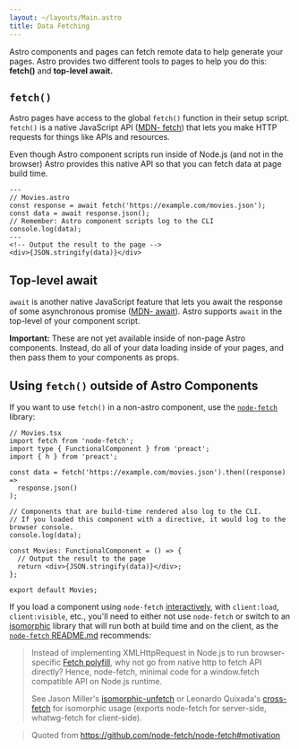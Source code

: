 ```yaml
---
layout: ~/layouts/Main.astro
title: Data Fetching
---
```


Astro components and pages can fetch remote data to help generate your pages. Astro provides two different tools to pages to help you do this: **fetch()** and **top-level await.**

## `fetch()`

Astro pages have access to the global `fetch()` function in their setup script. `fetch()` is a native JavaScript API ([MDN<span class="sr-only">- fetch</span>](https://developer.mozilla.org/en-US/docs/Web/API/Fetch_API/Using_Fetch)) that lets you make HTTP requests for things like APIs and resources.

Even though Astro component scripts run inside of Node.js (and not in the browser) Astro provides this native API so that you can fetch data at page build time.

```astro
---
// Movies.astro
const response = await fetch('https://example.com/movies.json');
const data = await response.json();
// Remember: Astro component scripts log to the CLI
console.log(data);
---
<!-- Output the result to the page -->
<div>{JSON.stringify(data)}</div>
```

## Top-level await

`await` is another native JavaScript feature that lets you await the response of some asynchronous promise ([MDN<span class="sr-only">- await</span>](https://developer.mozilla.org/en-US/docs/Web/JavaScript/Reference/Operators/await)). Astro supports `await` in the top-level of your component script.

**Important:** These are not yet available inside of non-page Astro components. Instead, do all of your data loading inside of your pages, and then pass them to your components as props.

## Using `fetch()` outside of Astro Components

If you want to use `fetch()` in a non-astro component, use the [`node-fetch`](https://github.com/node-fetch/node-fetch) library:

```tsx
// Movies.tsx
import fetch from 'node-fetch';
import type { FunctionalComponent } from 'preact';
import { h } from 'preact';

const data = fetch('https://example.com/movies.json').then((response) =>
  response.json()
);

// Components that are build-time rendered also log to the CLI.
// If you loaded this component with a directive, it would log to the browser console.
console.log(data);

const Movies: FunctionalComponent = () => {
  // Output the result to the page
  return <div>{JSON.stringify(data)}</div>;
};

export default Movies;
```

If you load a component using `node-fetch` [interactively](/core-concepts/component-hydration), with `client:load`, `client:visible`, etc., you'll need to either not use `node-fetch` or switch to an [isomorphic](https://en.wikipedia.org/wiki/Isomorphic_JavaScript) library that will run both at build time and on the client, as the [`node-fetch` README.md](https://github.com/node-fetch/node-fetch#motivation) recommends:

> Instead of implementing XMLHttpRequest in Node.js to run browser-specific [Fetch polyfill](https://github.com/github/fetch), why not go from native http to fetch API directly? Hence, node-fetch, minimal code for a window.fetch compatible API on Node.js runtime.
>
> See Jason Miller's [isomorphic-unfetch](https://www.npmjs.com/package/isomorphic-unfetch) or Leonardo Quixada's [cross-fetch](https://github.com/lquixada/cross-fetch) for isomorphic usage (exports node-fetch for server-side, whatwg-fetch for client-side).

> Quoted from https://github.com/node-fetch/node-fetch#motivation

